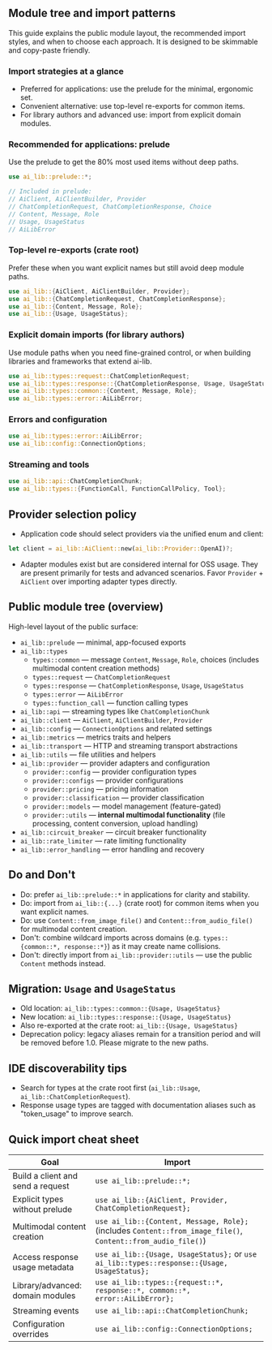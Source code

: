 ## Module tree and import patterns

This guide explains the public module layout, the recommended import styles, and when to choose each approach. It is designed to be skimmable and copy-paste friendly.

### Import strategies at a glance

- Preferred for applications: use the prelude for the minimal, ergonomic set.
- Convenient alternative: use top-level re-exports for common items.
- For library authors and advanced use: import from explicit domain modules.

### Recommended for applications: prelude

Use the prelude to get the 80% most used items without deep paths.

```rust
use ai_lib::prelude::*;

// Included in prelude:
// AiClient, AiClientBuilder, Provider
// ChatCompletionRequest, ChatCompletionResponse, Choice
// Content, Message, Role
// Usage, UsageStatus
// AiLibError
```

### Top-level re-exports (crate root)

Prefer these when you want explicit names but still avoid deep module paths.

```rust
use ai_lib::{AiClient, AiClientBuilder, Provider};
use ai_lib::{ChatCompletionRequest, ChatCompletionResponse};
use ai_lib::{Content, Message, Role};
use ai_lib::{Usage, UsageStatus};
```

### Explicit domain imports (for library authors)

Use module paths when you need fine-grained control, or when building libraries and frameworks that extend ai-lib.

```rust
use ai_lib::types::request::ChatCompletionRequest;
use ai_lib::types::response::{ChatCompletionResponse, Usage, UsageStatus};
use ai_lib::types::common::{Content, Message, Role};
use ai_lib::types::error::AiLibError;
```

### Errors and configuration

```rust
use ai_lib::types::error::AiLibError;
use ai_lib::config::ConnectionOptions;
```

### Streaming and tools

```rust
use ai_lib::api::ChatCompletionChunk;
use ai_lib::types::{FunctionCall, FunctionCallPolicy, Tool};
```

## Provider selection policy

- Application code should select providers via the unified enum and client:

```rust
let client = ai_lib::AiClient::new(ai_lib::Provider::OpenAI)?;
```

- Adapter modules exist but are considered internal for OSS usage. They are present primarily for tests and advanced scenarios. Favor `Provider` + `AiClient` over importing adapter types directly.

## Public module tree (overview)

High-level layout of the public surface:

- `ai_lib::prelude` — minimal, app-focused exports
- `ai_lib::types`
  - `types::common` — message `Content`, `Message`, `Role`, choices (includes multimodal content creation methods)
  - `types::request` — `ChatCompletionRequest`
  - `types::response` — `ChatCompletionResponse`, `Usage`, `UsageStatus`
  - `types::error` — `AiLibError`
  - `types::function_call` — function calling types
- `ai_lib::api` — streaming types like `ChatCompletionChunk`
- `ai_lib::client` — `AiClient`, `AiClientBuilder`, `Provider`
- `ai_lib::config` — `ConnectionOptions` and related settings
- `ai_lib::metrics` — metrics traits and helpers
- `ai_lib::transport` — HTTP and streaming transport abstractions
- `ai_lib::utils` — file utilities and helpers
- `ai_lib::provider` — provider adapters and configuration
  - `provider::config` — provider configuration types
  - `provider::configs` — provider configurations
  - `provider::pricing` — pricing information
  - `provider::classification` — provider classification
  - `provider::models` — model management (feature-gated)
  - `provider::utils` — **internal multimodal functionality** (file processing, content conversion, upload handling)
- `ai_lib::circuit_breaker` — circuit breaker functionality
- `ai_lib::rate_limiter` — rate limiting functionality
- `ai_lib::error_handling` — error handling and recovery

## Do and Don't

- Do: prefer `ai_lib::prelude::*` in applications for clarity and stability.
- Do: import from `ai_lib::{...}` (crate root) for common items when you want explicit names.
- Do: use `Content::from_image_file()` and `Content::from_audio_file()` for multimodal content creation.
- Don't: combine wildcard imports across domains (e.g. `types::{common::*, response::*}`) as it may create name collisions.
- Don't: directly import from `ai_lib::provider::utils` — use the public `Content` methods instead.

## Migration: `Usage` and `UsageStatus`

- Old location: `ai_lib::types::common::{Usage, UsageStatus}`
- New location: `ai_lib::types::response::{Usage, UsageStatus}`
- Also re-exported at the crate root: `ai_lib::{Usage, UsageStatus}`
- Deprecation policy: legacy aliases remain for a transition period and will be removed before 1.0. Please migrate to the new paths.

## IDE discoverability tips

- Search for types at the crate root first (`ai_lib::Usage`, `ai_lib::ChatCompletionRequest`).
- Response usage types are tagged with documentation aliases such as "token_usage" to improve search.

## Quick import cheat sheet

| Goal | Import |
|------|--------|
| Build a client and send a request | `use ai_lib::prelude::*;` |
| Explicit types without prelude | `use ai_lib::{AiClient, Provider, ChatCompletionRequest};` |
| Multimodal content creation | `use ai_lib::{Content, Message, Role};` (includes `Content::from_image_file()`, `Content::from_audio_file()`) |
| Access response usage metadata | `use ai_lib::{Usage, UsageStatus};` or `use ai_lib::types::response::{Usage, UsageStatus};` |
| Library/advanced: domain modules | `use ai_lib::types::{request::*, response::*, common::*, error::AiLibError};` |
| Streaming events | `use ai_lib::api::ChatCompletionChunk;` |
| Configuration overrides | `use ai_lib::config::ConnectionOptions;` |
